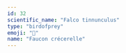 ```yaml
---
id: 32
scientific_name: "Falco tinnunculus"
type: "birdofprey"
emoji: "🦅"
name: "Faucon crécerelle"
---
```

